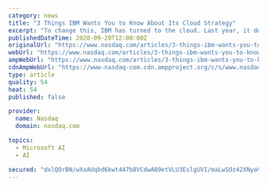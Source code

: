 ```yaml
---
category: news
title: "3 Things IBM Wants You to Know About Its Cloud Strategy"
excerpt: "To change this, IBM has turned to the cloud. Last year, it doubled down on the cloud by acquiring Red Hat for $34 billion. IBM also promoted Arvind Krishna, who previously headed the cloud and cognitive software division,"
publishedDateTime: 2020-09-20T12:00:00Z
originalUrl: "https://www.nasdaq.com/articles/3-things-ibm-wants-you-to-know-about-its-cloud-strategy-2020-09-20?time=1600602541"
webUrl: "https://www.nasdaq.com/articles/3-things-ibm-wants-you-to-know-about-its-cloud-strategy-2020-09-20?time=1600602541"
ampWebUrl: "https://www.nasdaq.com/articles/3-things-ibm-wants-you-to-know-about-its-cloud-strategy-2020-09-20?amp"
cdnAmpWebUrl: "https://www-nasdaq-com.cdn.ampproject.org/c/s/www.nasdaq.com/articles/3-things-ibm-wants-you-to-know-about-its-cloud-strategy-2020-09-20?amp"
type: article
quality: 54
heat: 54
published: false

provider:
  name: Nasdaq
  domain: nasdaq.com

topics:
  - Microsoft AI
  - AI

secured: "dxlQOrBN/wXxAUqbd6kwt447b8VCdwA89etVLU3EslgUVI/maLwSOz42XNyaVvwBjkB8vGyaXIPoQ6uxM4p1Ojb8gAM3UKZyaN2j3DVjmAfIYB+CSSMXlpCbJkvUZ/vkxWQOPYvfYQg/d1UrdtFqC8UyeVPih6brZEaIDmYseagxu3mjlgnxDqITx+7QR/5tRH6Dc60/d8tzsrGr+65iUoaXHCMOjaSg5ByT/XR/L/pIHg5bVvtthXfO5TiSUhF2hhNmEW0u+Ky2U7KbLMLXMaDT8G+Hndo8wrGdr01JAjVdbwbm/bCTB6lSfPzSjG/77QP/8SY2ZbO722YUHqrKDb/V1zy/vTkFqWs97fQgdvU=;jShoXUCj0MEHEgabqc1stw=="
---
```


